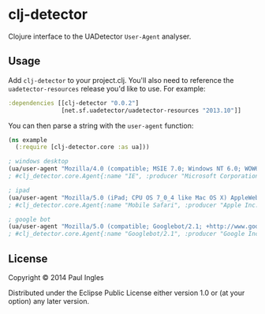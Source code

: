 # clj-detector

Clojure interface to the UADetector `User-Agent` analyser.

## Usage

Add `clj-detector` to your project.clj. You'll also need to reference the `uadetector-resources` release you'd like to use. For example:

```clojure
:dependencies [[clj-detector "0.0.2"]
               [net.sf.uadetector/uadetector-resources "2013.10"]]
```

You can then parse a string with the `user-agent` function:

```clojure
(ns example
  (:require [clj-detector.core :as ua]))

; windows desktop
(ua/user-agent "Mozilla/4.0 (compatible; MSIE 7.0; Windows NT 6.0; WOW64; SLCC1; .NET CLR 2.0.50727; Media Center PC 5.0; .NET CLR 3.5.21022; .NET CLR 3.5.30729; .NET CLR 3.0.30618; MDDC; .NET4.0C; InfoPath.2; BRI/2)")
; #clj_detector.core.Agent{:name "IE", :producer "Microsoft Corporation.", :type :browser, :version "7.0", :device :pc}

; ipad
(ua/user-agent "Mozilla/5.0 (iPad; CPU OS 7_0_4 like Mac OS X) AppleWebKit/537.51.1 (KHTML, like Gecko) Version/7.0 Mobile/11B554a Safari/9537.53")
; #clj_detector.core.Agent{:name "Mobile Safari", :producer "Apple Inc.", :type :mobile-browser, :version "7.0", :device :tablet}

; google bot
(ua/user-agent "Mozilla/5.0 (compatible; Googlebot/2.1; +http://www.google.com/bot.html)")
; #clj_detector.core.Agent{:name "Googlebot/2.1", :producer "Google Inc.", :type :robot, :version "2.1", :device :other}
```

## License

Copyright © 2014 Paul Ingles

Distributed under the Eclipse Public License either version 1.0 or (at
your option) any later version.
